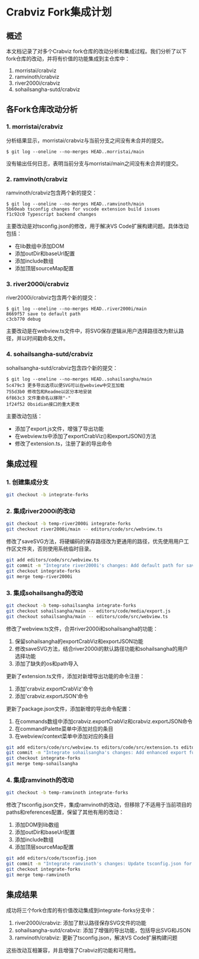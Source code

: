 # Crabviz Fork集成计划

## 概述

本文档记录了对多个Crabviz fork仓库的改动分析和集成过程。我们分析了以下fork仓库的改动，并将有价值的功能集成到主仓库中：

1. morristai/crabviz
2. ramvinoth/crabviz
3. river2000i/crabviz
4. sohailsangha-sutd/crabviz

## 各Fork仓库改动分析

### 1. morristai/crabviz

分析结果显示，morristai/crabviz与当前分支之间没有未合并的提交。

```
$ git log --oneline --no-merges HEAD..morristai/main
```

没有输出任何日志，表明当前分支与morristai/main之间没有未合并的提交。

### 2. ramvinoth/crabviz

ramvinoth/crabviz包含两个新的提交：

```
$ git log --oneline --no-merges HEAD..ramvinoth/main
5b60eab tsconfig changes for vscode extension build issues
f1c92c0 Typescript backend changes
```

主要改动是对tsconfig.json的修改，用于解决VS Code扩展构建问题。具体改动包括：

- 在lib数组中添加DOM
- 添加outDir和baseUrl配置
- 添加include数组
- 添加顶层sourceMap配置

### 3. river2000i/crabviz

river2000i/crabviz包含两个新的提交：

```
$ git log --oneline --no-merges HEAD..river2000i/main
8669f57 save to default path
c3cb770 debug
```

主要改动是在webview.ts文件中，将SVG保存逻辑从用户选择路径改为默认路径，并以时间戳命名文件。

### 4. sohailsangha-sutd/crabviz

sohailsangha-sutd/crabviz包含四个新的提交：

```
$ git log --oneline --no-merges HEAD..sohailsangha/main
5c479c3 更多导出选项以便SVG可以在webview中交互加载
755d3b0 修改包和Readme以区分本地安装
6f863c3 文件重命名以移除"-"
1f24f52 Obsidian接口的重大更改
```

主要改动包括：

- 添加了export.js文件，增强了导出功能
- 在webview.ts中添加了exportCrabViz()和exportJSON()方法
- 修改了extension.ts，注册了新的导出命令

## 集成过程

### 1. 创建集成分支

```bash
git checkout -b integrate-forks
```

### 2. 集成river2000i的改动

```bash
git checkout -b temp-river2000i integrate-forks
git checkout river2000i/main -- editors/code/src/webview.ts
```

修改了saveSVG方法，将硬编码的保存路径改为更通用的路径，优先使用用户工作区文件夹，否则使用系统临时目录。

```bash
git add editors/code/src/webview.ts
git commit -m "Integrate river2000i's changes: Add default path for saving SVG files"
git checkout integrate-forks
git merge temp-river2000i
```

### 3. 集成sohailsangha的改动

```bash
git checkout -b temp-sohailsangha integrate-forks
git checkout sohailsangha/main -- editors/code/media/export.js
git checkout sohailsangha/main -- editors/code/src/webview.ts
```

修改了webview.ts文件，合并river2000i和sohailsangha的功能：
1. 保留sohailsangha的exportCrabViz和exportJSON功能
2. 修改saveSVG方法，结合river2000i的默认路径功能和sohailsangha的用户选择功能
3. 添加了缺失的os和path导入

更新了extension.ts文件，添加对新增导出功能的命令注册：
1. 添加'crabviz.exportCrabViz'命令
2. 添加'crabviz.exportJSON'命令

更新了package.json文件，添加新增的导出命令配置：
1. 在commands数组中添加crabviz.exportCrabViz和crabviz.exportJSON命令
2. 在commandPalette菜单中添加对应的条目
3. 在webview/context菜单中添加对应的条目

```bash
git add editors/code/src/webview.ts editors/code/src/extension.ts editors/code/package.json
git commit -m "Integrate sohailsangha's changes: Add enhanced export functionality"
git checkout integrate-forks
git merge temp-sohailsangha
```

### 4. 集成ramvinoth的改动

```bash
git checkout -b temp-ramvinoth integrate-forks
```

修改了tsconfig.json文件，集成ramvinoth的改动，但移除了不适用于当前项目的paths和references配置，保留了其他有用的改动：
1. 添加DOM到lib数组
2. 添加outDir和baseUrl配置
3. 添加include数组
4. 添加顶层sourceMap配置

```bash
git add editors/code/tsconfig.json
git commit -m "Integrate ramvinoth's changes: Update tsconfig.json for VS Code extension build"
git checkout integrate-forks
git merge temp-ramvinoth
```

## 集成结果

成功将三个fork仓库的有价值改动集成到integrate-forks分支中：

1. river2000i/crabviz: 添加了默认路径保存SVG文件的功能
2. sohailsangha-sutd/crabviz: 添加了增强的导出功能，包括导出SVG和JSON
3. ramvinoth/crabviz: 更新了tsconfig.json，解决VS Code扩展构建问题

这些改动互相兼容，并且增强了Crabviz的功能和可用性。
